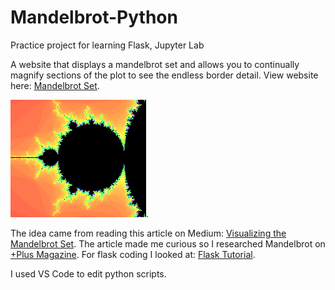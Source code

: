 # Mandelbrot-Python
Practice project for learning Flask, Jupyter Lab

A website that displays a mandelbrot set and allows you to continually magnify sections of the plot to see the endless border detail. View website here:
[Mandelbrot Set](https://rickapps.pythonanywhere.com).

![screenshot of plot](scripts/static/img/screenshot.png "Mandelbrot Set").

The idea came from reading this article on Medium: [Visualizing the Mandelbrot Set](https://medium.com/swlh/visualizing-the-mandelbrot-set-using-python-50-lines-f6aa5a05cf0f).
The article made me curious so I researched Mandelbrot on [+Plus Magazine](https://plus.maths.org/content). For flask coding I looked at: [Flask Tutorial](https://code-maven.com/hello-world-with-flask-and-python).

I used VS Code to edit python scripts.
